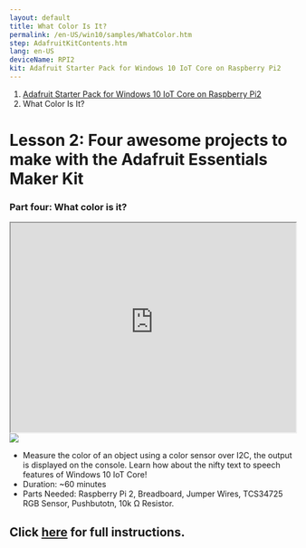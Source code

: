 ```yaml
---
layout: default
title: What Color Is It?
permalink: /en-US/win10/samples/WhatColor.htm
step: AdafruitKitContents.htm
lang: en-US
deviceName: RPI2
kit: Adafruit Starter Pack for Windows 10 IoT Core on Raspberry Pi2
---
```


<ol class="breadcrumb">
  <li><a href="{{site.baseurl}}/{{page.lang}}/AdafruitMakerKit.htm">Adafruit Starter Pack for Windows 10 IoT Core on Raspberry Pi2</a></li>
  <li class="active">What Color Is It?</li>
</ol>

<h1 class="maker-kit"> Lesson 2: Four awesome projects to make with the Adafruit Essentials Maker Kit</h1>
<h3 class="maker-kit"> Part four: What color is it?</h3>

<iframe class="maker-kit" src="http://adafruitsample.azurewebsites.net/cardViewer?lesson=204" width="100%" height="370px"></iframe>

<div class="row">
  <div class="col-md-6 col-sm-12">
      <img class="maker-kit" src="{{site.baseurl}}/images/AdafruitMakerKitContents.jpeg">
  </div>
  <div class="col-md-6 col-sm-12">
    <ul class="list-group maker-kit">
      <li class="list-group-item maker-kit">
         Measure the color of an object using a color sensor over I2C, the output is displayed on the console. Learn how about the nifty text to speech features of Windows 10 IoT Core!
      </li>
      <li class="list-group-item maker-kit">
        Duration: ~60 minutes
      </li>
      <li class="list-group-item maker-kit">
        Parts Needed: Raspberry Pi 2, Breadboard, Jumper Wires, TCS34725 RGB Sensor, Pushbutotn, 10k &#8486; Resistor.
      </li>
    </ul>
  </div>
</div>

<div class="row lineTop">
  <div class="col-md-6 col-sm-12">
    <h2 class="maker-kit">Click <a target="_blank" href="http://www.hackster.io/projects/12724?auth_token=8e636fbd9b5bd3c70e5bacdfbf9714e1">here</a> for full instructions.</h2>
  </div>
</div>
